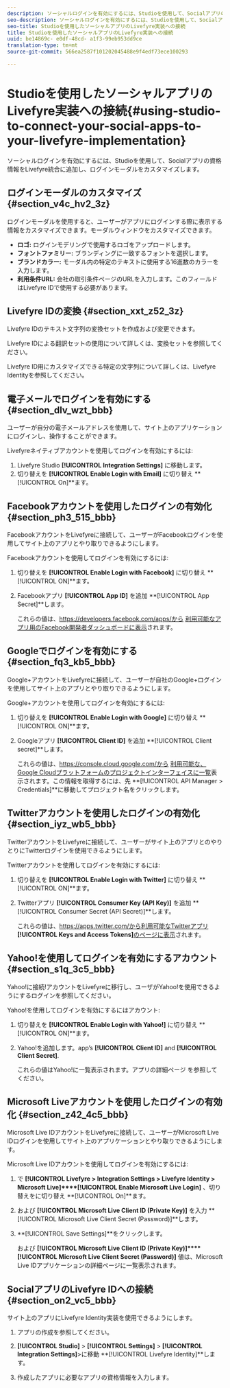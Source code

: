 ```yaml
---
description: ソーシャルログインを有効にするには、Studioを使用して、Socialアプリの資格情報をLivefyre統合に追加し、ログインモーダルをカスタマイズします。
seo-description: ソーシャルログインを有効にするには、Studioを使用して、Socialアプリの資格情報をLivefyre統合に追加し、ログインモーダルをカスタマイズします。
seo-title: Studioを使用したソーシャルアプリのLivefyre実装への接続
title: Studioを使用したソーシャルアプリのLivefyre実装への接続
uuid: be14869c- e0df-48cd- a1f3-99eb953dd9ce
translation-type: tm+mt
source-git-commit: 566ea2587f101202045488e9f4edf73ece100293

---
```



# Studioを使用したソーシャルアプリのLivefyre実装への接続{#using-studio-to-connect-your-social-apps-to-your-livefyre-implementation}

ソーシャルログインを有効にするには、Studioを使用して、Socialアプリの資格情報をLivefyre統合に追加し、ログインモーダルをカスタマイズします。

## ログインモーダルのカスタマイズ {#section_v4c_hv2_3z}

ログインモーダルを使用すると、ユーザーがアプリにログインする際に表示する情報をカスタマイズできます。モーダルウィンドウをカスタマイズできます。

* **ロゴ:** ログインモデリングで使用するロゴをアップロードします。
* **フォントファミリー:** ブランディングに一致するフォントを選択します。
* **ブランドカラー:** モーダル内の特定のテキストに使用する16進数のカラーを入力します。
* **利用条件URL:** 会社の取引条件ページのURLを入力します。このフィールドはLivefyre IDで使用する必要があります。

## Livefyre IDの変換 {#section_xxt_z52_3z}

Livefyre IDのテキスト文字列の変換セットを作成および変更できます。

Livefyre IDによる翻訳セットの使用について詳しくは、変換セットを参照してください。

Livefyre ID用にカスタマイズできる特定の文字列について詳しくは、Livefyre Identityを参照してください。

## 電子メールでログインを有効にする {#section_dlv_wzt_bbb}

ユーザーが自分の電子メールアドレスを使用して、サイト上のアプリケーションにログインし、操作することができます。

Livefyreネイティブアカウントを使用してログインを有効にするには:

1. Livefyre Studio **[!UICONTROL Integration Settings]** に移動します。
1. 切り替えを **[!UICONTROL Enable Login with Email]** に切り替え **[!UICONTROL On]**ます。

## Facebookアカウントを使用したログインの有効化 {#section_ph3_515_bbb}

FacebookアカウントをLivefyreに接続して、ユーザーがFacebookログインを使用してサイト上のアプリとやり取りできるようにします。

Facebookアカウントを使用してログインを有効にするには:

1. 切り替えを **[!UICONTROL Enable Login with Facebook]** に切り替え **[!UICONTROL ON]**ます。

1. Facebookアプリ **[!UICONTROL App ID]** を追加 **[!UICONTROL App Secret]**します。

   これらの値は、https://developers.facebook.com/apps/から [利用可能なアプリ用のFacebook開発者ダッシュボードに表示](https://developers.facebook.com/apps/675503539257343/dashboard/)されます。

## Googleでログインを有効にする {#section_fq3_kb5_bbb}

Google+アカウントをLivefyreに接続して、ユーザーが自社のGoogle+ログインを使用してサイト上のアプリとやり取りできるようにします。

Google+アカウントを使用してログインを有効にするには:

1. 切り替えを **[!UICONTROL Enable Login with Google]** に切り替え **[!UICONTROL ON]**ます。

1. Googleアプリ **[!UICONTROL Client ID]** を追加 **[!UICONTROL Client secret]**します。

   これらの値は、https://console.cloud.google.com/から [利用可能な、Google Cloudプラットフォームのプロジェクトインターフェイスに一覧](https://console.cloud.google.com/apis/library)表示されます。この情報を取得するには、先 **[!UICONTROL API Manager > Credentials]**に移動してプロジェクト名をクリックします。

## Twitterアカウントを使用したログインの有効化 {#section_iyz_wb5_bbb}

TwitterアカウントをLivefyreに接続して、ユーザーがサイト上のアプリとのやりとりにTwitterログインを使用できるようにします。

Twitterアカウントを使用してログインを有効にするには:

1. 切り替えを **[!UICONTROL Enable Login with Twitter]** に切り替え **[!UICONTROL ON]**ます。

1. Twitterアプリ **[!UICONTROL Consumer Key (API Key)]** を追加 **[!UICONTROL Consumer Secret (API Secret)]**します。

   これらの値は、https://apps.twitter.com/から利用可能なTwitterアプリ **[!UICONTROL Keys and Access Tokens]**[のページに表示](https://apps.twitter.com/)されます。

## Yahoo!を使用してログインを有効にするアカウント {#section_s1q_3c5_bbb}

Yahoo!に接続!アカウントをLivefyreに移行し、ユーザがYahoo!を使用できるようにするログインを参照してください。

Yahoo!を使用してログインを有効にするにはアカウント:

1. 切り替えを **[!UICONTROL Enable Login with Yahoo!]** に切り替え **[!UICONTROL ON]**ます。

1. Yahoo!を追加します。app’s **[!UICONTROL Client ID]** and **[!UICONTROL Client Secret]**.

   これらの値はYahoo!に一覧表示されます。アプリの詳細ページ [](https://developer.yahoo.com/apps)を参照してください。

## Microsoft Liveアカウントを使用したログインの有効化 {#section_z42_4c5_bbb}

Microsoft Live IDアカウントをLivefyreに接続して、ユーザーがMicrosoft Live IDログインを使用してサイト上のアプリケーションとやり取りできるようにします。

Microsoft Live IDアカウントを使用してログインを有効にするには:

1. で **[!UICONTROL Livefyre > Integration Settings > Livefyre Identity > Microsoft Live]****[!UICONTROL Enable Microsoft Live Login]** 、切り替えをに切り替え **[!UICONTROL On]**ます。

1. および **[!UICONTROL Microsoft Live Client ID (Private Key)]** を入力 **[!UICONTROL Microsoft Live Client Secret (Password)]**します。

1. **[!UICONTROL Save Settings]**をクリックします。

   および **[!UICONTROL Microsoft Live Client ID (Private Key)]****[!UICONTROL Microsoft Live Client Secret (Password)]** 値は、Microsoft Live IDアプリケーションの詳細ページに一覧表示されます。

## SocialアプリのLivefyre IDへの接続 {#section_on2_vc5_bbb}

サイト上のアプリにLivefyre Identity実装を使用できるようにします。

1. アプリの作成を参照してください。
1. **[!UICONTROL Studio]** > **[!UICONTROL Settings]** > **[!UICONTROL Integration Settings]**>に移動 **[!UICONTROL Livefyre Identity]**します。

1. 作成したアプリに必要なアプリの資格情報を入力します。